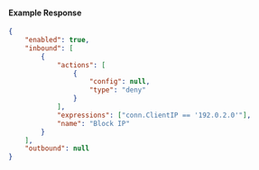 <!-- Code generated for API Clients. DO NOT EDIT. -->

#### Example Response

```json
{
	"enabled": true,
	"inbound": [
		{
			"actions": [
				{
					"config": null,
					"type": "deny"
				}
			],
			"expressions": ["conn.ClientIP == '192.0.2.0'"],
			"name": "Block IP"
		}
	],
	"outbound": null
}
```
